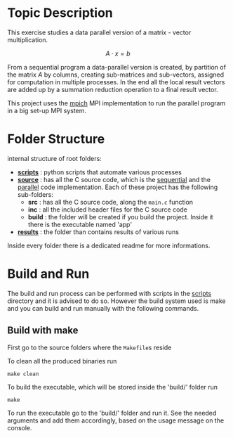 # Topic Description

This exercise studies a data parallel version of a matrix - vector multiplication.

$$A \cdot x = b$$

From a sequential program a data-parallel version is created, by partition of the matrix $A$ by columns,
creating sub-matrices and sub-vectors, assigned for computation in multiple processes.
In the end all the local result vectors are added up by a summation reduction operation to a final result vector.

This project uses the [mpich](https://www.mpich.org/) MPI implementation to run the parallel program in a big set-up MPI system.

# Folder Structure

internal structure of root folders:
- **[scripts](./scripts/)** : python scripts that automate various processes
- **[source](./source/)** : has all the C source code, which is the [sequential](./source/sequential/) and the [parallel](./source/parallel/) code implementation.
Each of these project has the following sub-folders:
   - **src** : has all the C source code, along the `main.c` function
   - **inc** : all the included header files for the C source code
   - **build** : the folder will be created if you build the project. Inside it there is the executable named 'app'
- **[results](./results/)** : the folder than contains results of various runs

Inside every folder there is a dedicated readme for more informations.

# Build and Run

The build and run process can be performed with scripts in the [scripts](./scripts/) directory
and it is advised to do so.
However the build system used is make and you can build and run manually with the following commands.

## Build with make

First go to the source folders where the `Makefile`s reside

To clean all the produced binaries run
```
make clean
```

To build the executable, which will be stored inside the 'build/' folder run
```
make
```

To run the executable go to the 'build/' folder and run it.
See the needed arguments and add them accordingly,
based on the usage message on the console.
